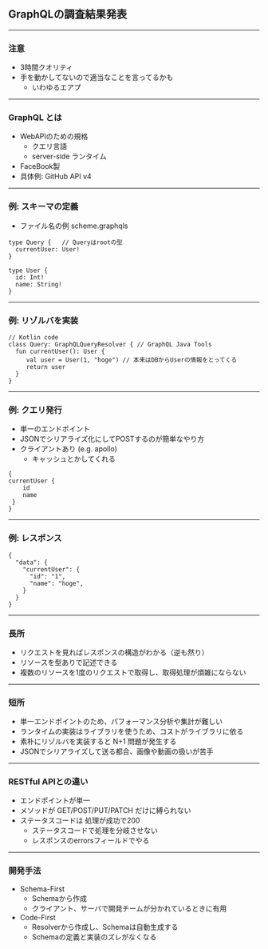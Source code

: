 ## GraphQLの調査結果発表

---

### 注意

- 3時間クオリティ
- 手を動かしてないので適当なことを言ってるかも
    - いわゆるエアプ

---

### GraphQL とは

- WebAPIのための規格
    - クエリ言語
    - server-side ランタイム 
- FaceBook製 
- 具体例: GitHub API v4

---

### 例: スキーマの定義

- ファイル名の例 scheme.graphqls

```
type Query {   // Queryはrootの型
  currentUser: User!
}

type User {
  id: Int!
  name: String!
}
```

---

### 例: リゾルバを実装

```
// Kotlin code
class Query: GraphQLQueryResolver { // GraphQL Java Tools
  fun currentUser(): User {
     val user = User(1, "hoge") // 本来はDBからUserの情報をとってくる
     return user
  }
}
```

---


### 例: クエリ発行

- 単一のエンドポイント
- JSONでシリアライズ化にしてPOSTするのが簡単なやり方
- クライアントあり (e.g. apollo)
    - キャッシュとかしてくれる

```
{
currentUser {
    id
    name
 }
}
```

---

### 例: レスポンス

```
{
  "data": {
    "currentUser": {
      "id": "1",
      "name": "hoge",
    }
  }
}
```

---

### 長所

- リクエストを見ればレスポンスの構造がわかる（逆も然り）
- リソースを型ありで記述できる
- 複数のリソースを1度のリクエストで取得し、取得処理が煩雑にならない

---

### 短所

- 単一エンドポイントのため、パフォーマンス分析や集計が難しい
- ランタイムの実装はライブラリを使うため、コストがライブラリに依る
- 素朴にリゾルバを実装すると N+1 問題が発生する
- JSONでシリアライズして送る都合、画像や動画の扱いが苦手

---

### RESTful APIとの違い

- エンドポイントが単一
- メソッドが GET/POST/PUT/PATCH だけに縛られない
- ステータスコードは 処理が成功で200 
    - ステータスコードで処理を分岐させない
    - レスポンスのerrorsフィールドでやる

---

### 開発手法

- Schema-First
   - Schemaから作成
   - クライアント、サーバで開発チームが分かれているときに有用
- Code-First
   - Resolverから作成し、Schemaは自動生成する
   - Schemaの定義と実装のズレがなくなる
